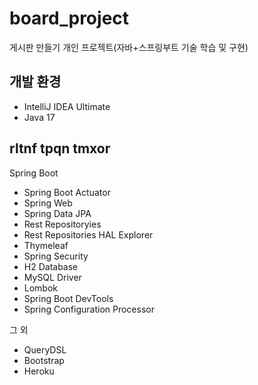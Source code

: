 # board_project
게시판 만들기 개인 프로젝트(자바+스프링부트 기술 학습 및 구현)

## 개발 환경

* IntelliJ IDEA Ultimate
* Java 17

## rltnf tpqn tmxor

Spring Boot

* Spring Boot Actuator
* Spring Web
* Spring Data JPA
* Rest Repositoryies
* Rest Repositories HAL Explorer
* Thymeleaf
* Spring Security
* H2 Database
* MySQL Driver
* Lombok
* Spring Boot DevTools
* Spring Configuration Processor

그 외

* QueryDSL
* Bootstrap
* Heroku
